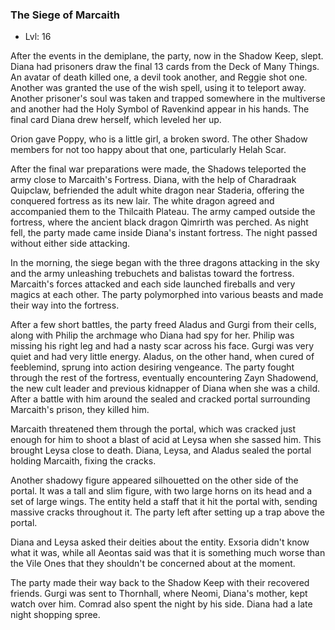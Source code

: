 ### The Siege of Marcaith

- Lvl: 16

After the events in the demiplane, the party, now in the Shadow Keep, slept. Diana had prisoners draw the final 13 cards from the Deck of Many Things. An avatar of death killed one, a devil took another, and Reggie shot one. Another was granted the use of the wish spell, using it to teleport away. Another prisoner's soul was taken and trapped somewhere in the multiverse and another had the Holy Symbol of Ravenkind appear in his hands. The final card Diana drew herself, which leveled her up.

Orion gave Poppy, who is a little girl, a broken sword. The other Shadow members for not too happy about that one, particularly Helah Scar.

After the final war preparations were made, the Shadows teleported the army close to Marcaith's Fortress. Diana, with the help of Charadraak Quipclaw, befriended the adult white dragon near Staderia, offering the conquered fortress as its new lair. The white dragon agreed and accompanied them to the Thilcaith Plateau. The army camped outside the fortress, where the ancient black dragon Qimrirth was perched. As night fell, the party made came inside Diana's instant fortress. The night passed without either side attacking.

In the morning, the siege began with the three dragons attacking in the sky and the army unleashing trebuchets and balistas toward the fortress. Marcaith's forces attacked and each side launched fireballs and very magics at each other. The party polymorphed into various beasts and made their way into the fortress.

After a few short battles, the party freed Aladus and Gurgi from their cells, along with Philip the archmage who Diana had spy for her. Philip was missing his right leg and had a nasty scar across his face. Gurgi was very quiet and had very little energy. Aladus, on the other hand, when cured of feeblemind, sprung into action desiring vengeance. The party fought through the rest of the fortress, eventually encountering Zayn Shadowend, the new cult leader and previous kidnapper of Diana when she was a child. After a battle with him around the sealed and cracked portal surrounding Marcaith's prison, they killed him.

Marcaith threatened them through the portal, which was cracked just enough for him to shoot a blast of acid at Leysa when she sassed him. This brought Leysa close to death. Diana, Leysa, and Aladus sealed the portal holding Marcaith, fixing the cracks.

Another shadowy figure appeared silhouetted on the other side of the portal. It was a tall and slim figure, with two large horns on its head and a set of large wings. The entity held a staff that it hit the portal with, sending massive cracks throughout it. The party left after setting up a trap above the portal.

Diana and Leysa asked their deities about the entity. Exsoria didn't know what it was, while all Aeontas said was that it is something much worse than the Vile Ones that they shouldn't be concerned about at the moment.

The party made their way back to the Shadow Keep with their recovered friends. Gurgi was sent to Thornhall, where Neomi, Diana's mother, kept watch over him. Comrad also spent the night by his side. Diana had a late night shopping spree.